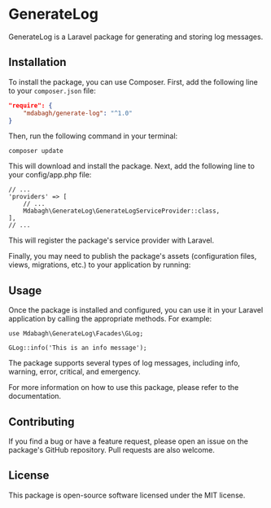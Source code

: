 # GenerateLog

GenerateLog is a Laravel package for generating and storing log messages.

## Installation

To install the package, you can use Composer. First, add the following line to your `composer.json` file:

```json
"require": {
    "mdabagh/generate-log": "^1.0"
}
```

Then, run the following command in your terminal:
```
composer update
```
This will download and install the package. Next, add the following line to your config/app.php file:
```
// ...
'providers' => [
    // ...
    Mdabagh\GenerateLog\GenerateLogServiceProvider::class,
],
// ...
```
This will register the package's service provider with Laravel.

Finally, you may need to publish the package's assets (configuration files, views, migrations, etc.) to your application by running:

## Usage
Once the package is installed and configured, you can use it in your Laravel application by calling the appropriate methods. For example:

```
use Mdabagh\GenerateLog\Facades\GLog;

GLog::info('This is an info message');
```
The package supports several types of log messages, including info, warning, error, critical, and emergency.

For more information on how to use this package, please refer to the documentation.

## Contributing
If you find a bug or have a feature request, please open an issue on the package's GitHub repository. Pull requests are also welcome.

## License
This package is open-source software licensed under the MIT license.
